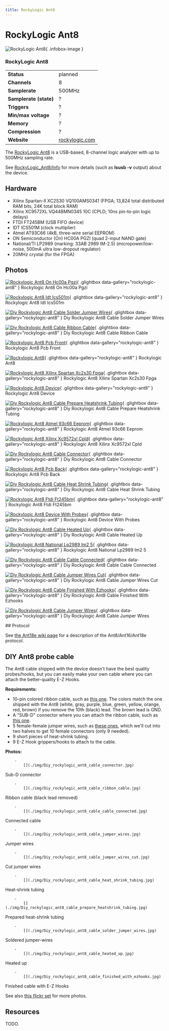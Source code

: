 ```yaml
---
title: RockyLogic Ant8
---
```


# RockyLogic Ant8

<div class="infobox" markdown>

![RockyLogic Ant8](./img/Rockylogic_ant8_on_hc00a_pgzi.jpg){ .infobox-image }

### RockyLogic Ant8

| | |
|---|---|
| **Status** | planned |
| **Channels** | 8 |
| **Samplerate** | 500MHz |
| **Samplerate (state)** | ? |
| **Triggers** | ? |
| **Min/max voltage** | ? |
| **Memory** | ? |
| **Compression** | ? |
| **Website** | [rockylogic.com](http://www.rockylogic.com/products/ant8.html) |

</div>

The [RockyLogic Ant8](http://www.rockylogic.com/products/ant8.html) is a USB-based, 8-channel logic analyzer with up to 500MHz sampling rate.

See [RockyLogic_Ant8/Info](https://sigrok.org/wiki/RockyLogic_Ant8/Info) for more details (such as **lsusb -v** output) about the device.

## Hardware
- Xilinx Spartan-II XC2S30 VQ100AMS0341 (FPGA; 13,824 total distributed RAM bits, 24K total block RAM)
- Xilinx XC9572XL VQ44BMN0345 10C (CPLD; 10ns pin-to-pin logic delays)
- FTDI FT245BM (USB FIFO device)
- IDT ICS501M (clock multiplier)
- Atmel AT93C66 (4kB, three-wire serial EEPROM)
- ON Semiconductor (On) HC00A PGZI (quad 2-input NAND gate)
- National/TI LP2989 (marking: 33AB 2989 IM-2.5) (micropower/low-noise, 500mA ultra low-dropout regulator)
- 20MHz crystal (for the FPGA)

## Photos

<div class="photo-grid" markdown>

[![Rockylogic Ant8 On Hc00a Pgzi](./img/Rockylogic_ant8_on_hc00a_pgzi.jpg)](./img/Rockylogic_ant8_on_hc00a_pgzi.jpg "Rockylogic Ant8 On Hc00a Pgzi"){ .glightbox data-gallery="rockylogic-ant8" }
<span class="caption">Rockylogic Ant8 On Hc00a Pgzi</span>

[![Rockylogic Ant8 Idt Ics501m](./img/Rockylogic_ant8_idt_ics501m.jpg)](./img/Rockylogic_ant8_idt_ics501m.jpg "Rockylogic Ant8 Idt Ics501m"){ .glightbox data-gallery="rockylogic-ant8" }
<span class="caption">Rockylogic Ant8 Idt Ics501m</span>

[![Diy Rockylogic Ant8 Cable Solder Jumper Wires](./img/Diy_rockylogic_ant8_cable_solder_jumper_wires.jpg)](./img/Diy_rockylogic_ant8_cable_solder_jumper_wires.jpg "Diy Rockylogic Ant8 Cable Solder Jumper Wires"){ .glightbox data-gallery="rockylogic-ant8" }
<span class="caption">Diy Rockylogic Ant8 Cable Solder Jumper Wires</span>

[![Diy Rockylogic Ant8 Cable Ribbon Cable](./img/Diy_rockylogic_ant8_cable_ribbon_cable.jpg)](./img/Diy_rockylogic_ant8_cable_ribbon_cable.jpg "Diy Rockylogic Ant8 Cable Ribbon Cable"){ .glightbox data-gallery="rockylogic-ant8" }
<span class="caption">Diy Rockylogic Ant8 Cable Ribbon Cable</span>

[![Rockylogic Ant8 Pcb Front](./img/Rockylogic_ant8_pcb_front.jpg)](./img/Rockylogic_ant8_pcb_front.jpg "Rockylogic Ant8 Pcb Front"){ .glightbox data-gallery="rockylogic-ant8" }
<span class="caption">Rockylogic Ant8 Pcb Front</span>

[![Rockylogic Ant8](./img/Rockylogic_ant8.jpg)](./img/Rockylogic_ant8.png "Rockylogic Ant8"){ .glightbox data-gallery="rockylogic-ant8" }
<span class="caption">Rockylogic Ant8</span>

[![Rockylogic Ant8 Xilinx Spartan Xc2s30 Fpga](./img/Rockylogic_ant8_xilinx_spartan_xc2s30_fpga.jpg)](./img/Rockylogic_ant8_xilinx_spartan_xc2s30_fpga.jpg "Rockylogic Ant8 Xilinx Spartan Xc2s30 Fpga"){ .glightbox data-gallery="rockylogic-ant8" }
<span class="caption">Rockylogic Ant8 Xilinx Spartan Xc2s30 Fpga</span>

[![Rockylogic Ant8 Device](./img/Rockylogic_ant8_device.jpg)](./img/Rockylogic_ant8_device.jpg "Rockylogic Ant8 Device"){ .glightbox data-gallery="rockylogic-ant8" }
<span class="caption">Rockylogic Ant8 Device</span>

[![Diy Rockylogic Ant8 Cable Prepare Heatshrink Tubing](./img/Diy_rockylogic_ant8_cable_prepare_heatshrink_tubing.jpg)](./img/Diy_rockylogic_ant8_cable_prepare_heatshrink_tubing.jpg "Diy Rockylogic Ant8 Cable Prepare Heatshrink Tubing"){ .glightbox data-gallery="rockylogic-ant8" }
<span class="caption">Diy Rockylogic Ant8 Cable Prepare Heatshrink Tubing</span>

[![Rockylogic Ant8 Atmel 93c66 Eeprom](./img/Rockylogic_ant8_atmel_93c66_eeprom.jpg)](./img/Rockylogic_ant8_atmel_93c66_eeprom.jpg "Rockylogic Ant8 Atmel 93c66 Eeprom"){ .glightbox data-gallery="rockylogic-ant8" }
<span class="caption">Rockylogic Ant8 Atmel 93c66 Eeprom</span>

[![Rockylogic Ant8 Xilinx Xc9572xl Cpld](./img/Rockylogic_ant8_xilinx_xc9572xl_cpld.jpg)](./img/Rockylogic_ant8_xilinx_xc9572xl_cpld.jpg "Rockylogic Ant8 Xilinx Xc9572xl Cpld"){ .glightbox data-gallery="rockylogic-ant8" }
<span class="caption">Rockylogic Ant8 Xilinx Xc9572xl Cpld</span>

[![Diy Rockylogic Ant8 Cable Connector](./img/Diy_rockylogic_ant8_cable_connector.jpg)](./img/Diy_rockylogic_ant8_cable_connector.jpg "Diy Rockylogic Ant8 Cable Connector"){ .glightbox data-gallery="rockylogic-ant8" }
<span class="caption">Diy Rockylogic Ant8 Cable Connector</span>

[![Rockylogic Ant8 Pcb Back](./img/Rockylogic_ant8_pcb_back.jpg)](./img/Rockylogic_ant8_pcb_back.jpg "Rockylogic Ant8 Pcb Back"){ .glightbox data-gallery="rockylogic-ant8" }
<span class="caption">Rockylogic Ant8 Pcb Back</span>

[![Diy Rockylogic Ant8 Cable Heat Shrink Tubing](./img/Diy_rockylogic_ant8_cable_heat_shrink_tubing.jpg)](./img/Diy_rockylogic_ant8_cable_heat_shrink_tubing.jpg "Diy Rockylogic Ant8 Cable Heat Shrink Tubing"){ .glightbox data-gallery="rockylogic-ant8" }
<span class="caption">Diy Rockylogic Ant8 Cable Heat Shrink Tubing</span>

[![Rockylogic Ant8 Ftdi Ft245bm](./img/Rockylogic_ant8_ftdi_ft245bm.jpg)](./img/Rockylogic_ant8_ftdi_ft245bm.jpg "Rockylogic Ant8 Ftdi Ft245bm"){ .glightbox data-gallery="rockylogic-ant8" }
<span class="caption">Rockylogic Ant8 Ftdi Ft245bm</span>

[![Rockylogic Ant8 Device With Probes](./img/Rockylogic_ant8_device_with_probes.jpg)](./img/Rockylogic_ant8_device_with_probes.jpg "Rockylogic Ant8 Device With Probes"){ .glightbox data-gallery="rockylogic-ant8" }
<span class="caption">Rockylogic Ant8 Device With Probes</span>

[![Diy Rockylogic Ant8 Cable Heated Up](./img/Diy_rockylogic_ant8_cable_heated_up.jpg)](./img/Diy_rockylogic_ant8_cable_heated_up.jpg "Diy Rockylogic Ant8 Cable Heated Up"){ .glightbox data-gallery="rockylogic-ant8" }
<span class="caption">Diy Rockylogic Ant8 Cable Heated Up</span>

[![Rockylogic Ant8 National Lp2989 Im2 5](./img/Rockylogic_ant8_national_lp2989_im2_5.jpg)](./img/Rockylogic_ant8_national_lp2989_im2_5.jpg "Rockylogic Ant8 National Lp2989 Im2 5"){ .glightbox data-gallery="rockylogic-ant8" }
<span class="caption">Rockylogic Ant8 National Lp2989 Im2 5</span>

[![Diy Rockylogic Ant8 Cable Cable Connected](./img/Diy_rockylogic_ant8_cable_cable_connected.jpg)](./img/Diy_rockylogic_ant8_cable_cable_connected.jpg "Diy Rockylogic Ant8 Cable Cable Connected"){ .glightbox data-gallery="rockylogic-ant8" }
<span class="caption">Diy Rockylogic Ant8 Cable Cable Connected</span>

[![Diy Rockylogic Ant8 Cable Jumper Wires Cut](./img/Diy_rockylogic_ant8_cable_jumper_wires_cut.jpg)](./img/Diy_rockylogic_ant8_cable_jumper_wires_cut.jpg "Diy Rockylogic Ant8 Cable Jumper Wires Cut"){ .glightbox data-gallery="rockylogic-ant8" }
<span class="caption">Diy Rockylogic Ant8 Cable Jumper Wires Cut</span>

[![Diy Rockylogic Ant8 Cable Finished With Ezhooks](./img/Diy_rockylogic_ant8_cable_finished_with_ezhooks.jpg)](./img/Diy_rockylogic_ant8_cable_finished_with_ezhooks.jpg "Diy Rockylogic Ant8 Cable Finished With Ezhooks"){ .glightbox data-gallery="rockylogic-ant8" }
<span class="caption">Diy Rockylogic Ant8 Cable Finished With Ezhooks</span>

[![Diy Rockylogic Ant8 Cable Jumper Wires](./img/Diy_rockylogic_ant8_cable_jumper_wires.jpg)](./img/Diy_rockylogic_ant8_cable_jumper_wires.jpg "Diy Rockylogic Ant8 Cable Jumper Wires"){ .glightbox data-gallery="rockylogic-ant8" }
<span class="caption">Diy Rockylogic Ant8 Cable Jumper Wires</span>

</div>
## Protocol

See [the Ant18e wiki page](https://sigrok.org/wiki/RockyLogic_Ant18e#Protocol) for a description of the Ant8/Ant16/Ant18e protocol.

## DIY Ant8 probe cable

The Ant8 cable shipped with the device doesn't have the best quality probes/hooks, but you can easily make your own cable where you can attach the better-quality E-Z Hooks.

**Requirements:**

- 10-pin colored ribbon cable, such as [this one](http://www.reichelt.de/Flachbandkabel/AWG-28-10F-3M/index.html?;ACTION=3;LA=2;ARTICLE=47668;GROUPID=3328;artnr=AWG+28-10F+3M).
The colors match the one shipped with the Ant8 (white, gray, purple, blue, green, yellow, orange, red, brown) if you remove the 10th (black) lead. The brown lead is GND.
- A "SUB-D" connector where you can attach the ribbon cable, such as [this one](http://www.reichelt.de/SUB-D-Flachbandverbinder/D-SUB-BU-09FB/index.html?;ACTION=3;LA=2;ARTICLE=6951;GROUPID=3204;artnr=D-SUB+BU+09FB).
- 5 female-female jumper wires, such as [these ones](http://www.komputer.de/zen/index.php?main_page=product_info&cPath=31&products_id=77), which we'll cut into two halves to get 10 female connectors (only 9 needed).
- 9 short pieces of heat-shrink tubing.
- 9 E-Z Hook grippers/hooks to attach to the cable.

**Photos:**

		- 
			[](./img/Diy_rockylogic_ant8_cable_connector.jpg)

Sub-D connector

		- 
			[](./img/Diy_rockylogic_ant8_cable_ribbon_cable.jpg)

Ribbon cable (black lead removed)

		- 
			[](./img/Diy_rockylogic_ant8_cable_cable_connected.jpg)

Connected cable

		- 
			[](./img/Diy_rockylogic_ant8_cable_jumper_wires.jpg)

Jumper wires

		- 
			[](./img/Diy_rockylogic_ant8_cable_jumper_wires_cut.jpg)

Cut jumper wires

		- 
			[](./img/Diy_rockylogic_ant8_cable_heat_shrink_tubing.jpg)

Heat-shrink tubing

		- 
			[](./img/Diy_rockylogic_ant8_cable_prepare_heatshrink_tubing.jpg)

Prepared heat-shrink tubing

		- 
			[](./img/Diy_rockylogic_ant8_cable_solder_jumper_wires.jpg)

Soldered jumper-wires

		- 
			[](./img/Diy_rockylogic_ant8_cable_heated_up.jpg)

Heated up

		- 
			[](./img/Diy_rockylogic_ant8_cable_finished_with_ezhooks.jpg)

Finished cable with E-Z Hooks

See also [this flickr set](https://secure.flickr.com/photos/uwehermann/sets/72157628685898881/) for more photos.

## Resources

TODO.

